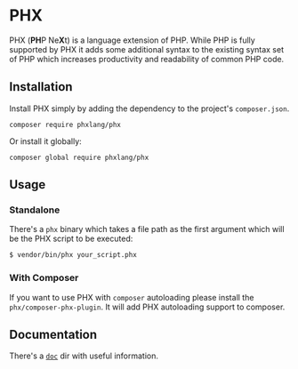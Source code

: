 # PHX

PHX (**PH**P Ne**X**t) is a language extension of PHP. While PHP is fully supported by PHX it adds some additional syntax to the existing syntax set of PHP which increases productivity and readability of common PHP code.

## Installation

Install PHX simply by adding the dependency to the project's `composer.json`.

```
composer require phxlang/phx
```

Or install it globally:

```
composer global require phxlang/phx
```

## Usage

### Standalone

There's a `phx` binary which takes a file path as the first argument which will be the PHX script to be executed:

```bash
$ vendor/bin/phx your_script.phx
```

### With Composer

If you want to use PHX with `composer` autoloading please install the `phx/composer-phx-plugin`.
It will add PHX autoloading support to composer.

## Documentation

There's a [`doc`](./doc/) dir with useful information.